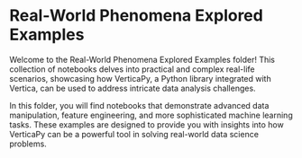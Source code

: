 # Real-World Phenomena Explored Examples

Welcome to the Real-World Phenomena Explored Examples folder! This collection of notebooks delves into practical and complex real-life scenarios, showcasing how VerticaPy, a Python library integrated with Vertica, can be used to address intricate data analysis challenges.

In this folder, you will find notebooks that demonstrate advanced data manipulation, feature engineering, and more sophisticated machine learning tasks. These examples are designed to provide you with insights into how VerticaPy can be a powerful tool in solving real-world data science problems.
